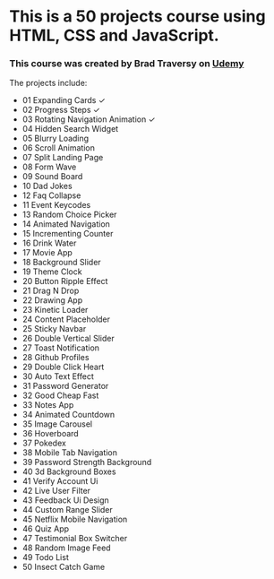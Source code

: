 # This is a 50 projects course using HTML, CSS and JavaScript.
### This course was created by Brad Traversy on [Udemy](https://www.udemy.com/course/50-projects-50-days/)
The projects include:

 - 01	Expanding Cards	&check;
 - 02	Progress Steps	&check;
 - 03	Rotating Navigation Animation	&check;
 - 04	Hidden Search Widget	
 - 05	Blurry Loading	
 - 06	Scroll Animation	
 - 07	Split Landing Page	
 - 08	Form Wave	
 - 09	Sound Board	
 - 10	Dad Jokes	
 - 12	Faq Collapse	
 - 11	Event Keycodes	
 - 13	Random Choice Picker	
 - 14	Animated Navigation	
 - 15	Incrementing Counter	
 - 16	Drink Water	
 - 17	Movie App	
 - 18	Background Slider	
 - 19	Theme Clock	
 - 20	Button Ripple Effect	
 - 21	Drag N Drop	
 - 22	Drawing App	
 - 23	Kinetic Loader	
 - 24	Content Placeholder	
 - 25	Sticky Navbar	
 - 26	Double Vertical Slider	
 - 27	Toast Notification	
 - 28	Github Profiles	
 - 29	Double Click Heart	
 - 30	Auto Text Effect	
 - 31	Password Generator	
 - 32	Good Cheap Fast	
 - 33	Notes App	
 - 34	Animated Countdown	
 - 35	Image Carousel	
 - 36	Hoverboard	
 - 37	Pokedex	
 - 38	Mobile Tab Navigation	
 - 39	Password Strength Background	
 - 40	3d Background Boxes	
 - 41	Verify Account Ui	
 - 42	Live User Filter	
 - 43	Feedback Ui Design	
 - 44	Custom Range Slider	
 - 45	Netflix Mobile Navigation	
 - 46	Quiz App	
 - 47	Testimonial Box Switcher	
 - 48	Random Image Feed	
 - 49	Todo List	
 - 50	Insect Catch Game	
